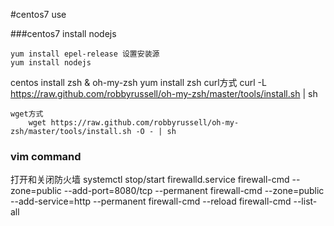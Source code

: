 #centos7 use

###centos7 install nodejs

	yum install epel-release 设置安装源
	yum install nodejs

centos install zsh & oh-my-zsh
	yum install zsh
	curl方式
		curl -L https://raw.github.com/robbyrussell/oh-my-zsh/master/tools/install.sh | sh
		
	wget方式
		wget https://raw.github.com/robbyrussell/oh-my-zsh/master/tools/install.sh -O - | sh


### vim command
	
打开和关闭防火墙
	systemctl stop/start firewalld.service
	firewall-cmd --zone=public --add-port=8080/tcp --permanent
	firewall-cmd --zone=public --add-service=http --permanent
	firewall-cmd --reload
	firewall-cmd --list-all